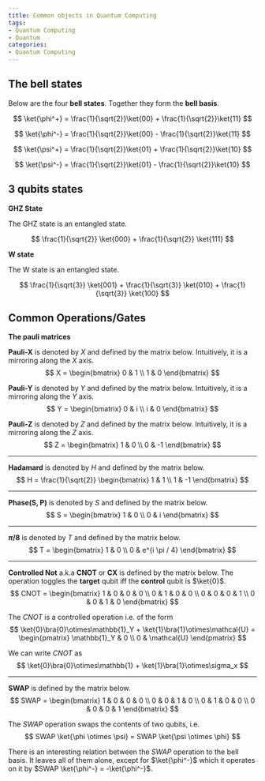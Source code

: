 ```yaml
---
title: Common objects in Quantum Computing
tags:
- Quantum Computing
- Quantum
categories:
- Quantum Computing
---
```


## The bell states

Below are the four **bell states**. Together they form the **bell basis**.

$$
\ket{\phi^+} = \frac{1}{\sqrt{2}}\ket{00} + \frac{1}{\sqrt{2}}\ket{11}
$$

$$
\ket{\phi^-} = \frac{1}{\sqrt{2}}\ket{00} - \frac{1}{\sqrt{2}}\ket{11}
$$

$$
\ket{\psi^+} = \frac{1}{\sqrt{2}}\ket{01} + \frac{1}{\sqrt{2}}\ket{10}
$$

$$
\ket{\psi^-} = \frac{1}{\sqrt{2}}\ket{01} - \frac{1}{\sqrt{2}}\ket{10}
$$

## 3 qubits states

**GHZ State**

The GHZ state is an entangled state.

$$
\frac{1}{\sqrt{2}} \ket{000} + \frac{1}{\sqrt{2}} \ket{111}
$$

**W state**

The W state is an entangled state.

$$
\frac{1}{\sqrt{3}} \ket{001} + \frac{1}{\sqrt{3}} \ket{010} + \frac{1}{\sqrt{3}} \ket{100}
$$

## Common Operations/Gates

**The pauli matrices**

**Pauli-X** is denoted by $X$ and defined by the matrix below. Intuitively, it is a mirroring along the $X$ axis.
$$
X = \begin{bmatrix}
0 & 1 \\
1 & 0
\end{bmatrix}
$$

**Pauli-Y** is denoted by $Y$ and defined by the matrix below. Intuitively, it is a mirroring along the $Y$ axis.
$$
Y = \begin{bmatrix}
0 & i \\
i & 0
\end{bmatrix}
$$

**Pauli-Z** is denoted by $Z$ and defined by the matrix below. Intuitively, it is a mirroring along the $Z$ axis.
$$
Z = \begin{bmatrix}
1 & 0 \\
0 & -1
\end{bmatrix}
$$

---

**Hadamard** is denoted by $H$ and defined by the matrix below.
$$
H = \frac{1}{\sqrt{2}} \begin{bmatrix}
1 & 1 \\
1 & -1
\end{bmatrix}
$$

---

**Phase(S, P)** is denoted by $S$ and defined by the matrix below.
$$
S = \begin{bmatrix}
1 & 0 \\
0 & i
\end{bmatrix}
$$

---

**$\pi / 8$** is denoted by $T$ and defined by the matrix below.
$$
T = \begin{bmatrix}
1 & 0 \\
0 & e^{i \pi / 4}
\end{bmatrix}
$$

---

**Controlled Not** a.k.a **CNOT** or **CX** is defined by the matrix below. The operation toggles the **target** qubit iff the **control** qubit is $\ket{0}$.
$$
CNOT = \begin{bmatrix}
1 & 0 & 0 & 0 \\
0 & 1 & 0 & 0 \\
0 & 0 & 0 & 1 \\
0 & 0 & 1 & 0
\end{bmatrix}
$$

The $CNOT$ is a controlled operation i.e. of the form
$$
\ket{0}\bra{0}\otimes\mathbb{1}_Y + \ket{1}\bra{1}\otimes\mathcal{U} = \begin{pmatrix}
\mathbb{1}_Y & 0 \\
0 & \mathcal{U}
\end{pmatrix}
$$

We can write $CNOT$ as
$$
\ket{0}\bra{0}\otimes\mathbb{1} + \ket{1}\bra{1}\otimes\sigma_x
$$

---

**SWAP** is defined by the matrix below.
$$
SWAP = \begin{bmatrix}
1 & 0 & 0 & 0 \\
0 & 0 & 1 & 0 \\
0 & 1 & 0 & 0 \\
0 & 0 & 0 & 1
\end{bmatrix}
$$

The $SWAP$ operation swaps the contents of two qubits, i.e.
$$
SWAP \ket{\phi \otimes \psi} = SWAP \ket{\psi \otimes \phi}
$$

There is an interesting relation between the $SWAP$ operation to the bell basis. It leaves all of them alone, except for $\ket{\phi^-}$ which it operates on it by $SWAP \ket{\phi^-} = -\ket{\phi^-}$.